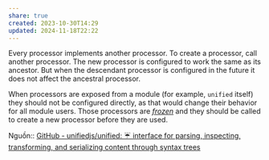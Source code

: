 ```yaml
---
share: true
created: 2023-10-30T14:29
updated: 2024-11-18T22:22
---
```

Every processor implements another processor. To create a processor, call another processor. The new processor is configured to work the same as its ancestor. But when the descendant processor is configured in the future it does not affect the ancestral processor.

When processors are exposed from a module (for example, `unified` itself) they should not be configured directly, as that would change their behavior for all module users. Those processors are _[frozen](https://github.com/unifiedjs/unified?tab=readme-ov-file#processorfreeze)_ and they should be called to create a new processor before they are used.

Nguồn:: [GitHub - unifiedjs/unified: ☔️ interface for parsing, inspecting, transforming, and serializing content through syntax trees](https://github.com/unifiedjs/unified?tab=readme-ov-file#processors)